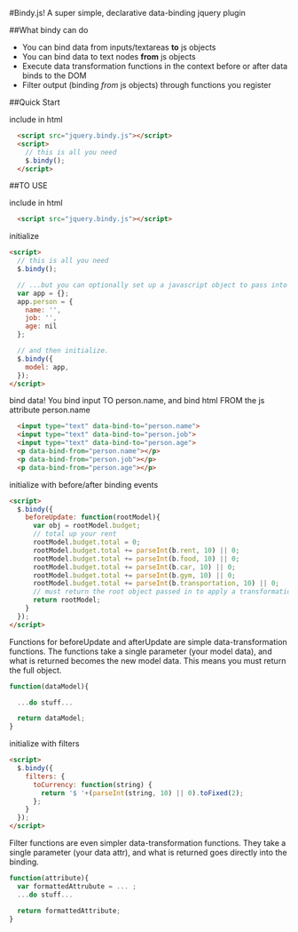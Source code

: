 #Bindy.js!
A super simple, declarative data-binding jquery plugin


##What bindy can do
  + You can bind data from inputs/textareas **to** js objects
  + You can bind data to text nodes **from** js objects
  + Execute data transformation functions in the context before or after data binds to the DOM
  + Filter output (binding *from* js objects) through functions you register


##Quick Start

include in html
```html
  <script src="jquery.bindy.js"></script>
  <script>
    // this is all you need
    $.bindy();
  </script>
```

##TO USE

include in html
```html
  <script src="jquery.bindy.js"></script>
```

initialize
```html
<script>
  // this is all you need
  $.bindy();

  // ...but you can optionally set up a javascript object to pass into bindy
  var app = {};
  app.person = {
    name: '',
    job: '',
    age: nil
  };

  // and then initialize.
  $.bindy({
    model: app,
  });
</script>
```

bind data! You bind input TO person.name, and bind html FROM the js attribute person.name
```html
  <input type="text" data-bind-to="person.name">
  <input type="text" data-bind-to="person.job">
  <input type="text" data-bind-to="person.age">
  <p data-bind-from="person.name"></p>
  <p data-bind-from="person.job"></p>
  <p data-bind-from="person.age"></p>

```

initialize with before/after binding events
```html
<script>
  $.bindy({
    beforeUpdate: function(rootModel){
      var obj = rootModel.budget;
      // total up your rent
      rootModel.budget.total = 0;
      rootModel.budget.total += parseInt(b.rent, 10) || 0;
      rootModel.budget.total += parseInt(b.food, 10) || 0;
      rootModel.budget.total += parseInt(b.car, 10) || 0;
      rootModel.budget.total += parseInt(b.gym, 10) || 0;
      rootModel.budget.total += parseInt(b.transportation, 10) || 0;
      // must return the root object passed in to apply a transformation on your model
      return rootModel;
    }
  });
</script>
```
Functions for beforeUpdate and afterUpdate are simple data-transformation functions. The functions take a single parameter (your model data), and what is returned becomes the new model data. This means you must return the full object.
```js
function(dataModel){

  ...do stuff...

  return dataModel;
}
```



initialize with filters
```html
<script>
  $.bindy({
    filters: {
      toCurrency: function(string) {
        return '$ '+(parseInt(string, 10) || 0).toFixed(2);
      };
    }
  });
</script>
```
Filter functions are even simpler data-transformation functions. They take a single parameter (your data attr), and what is returned goes directly into the binding.
```js
function(attribute){
  var formattedAttrubute = ... ;
  ...do stuff...

  return formattedAttribute;
}
```
